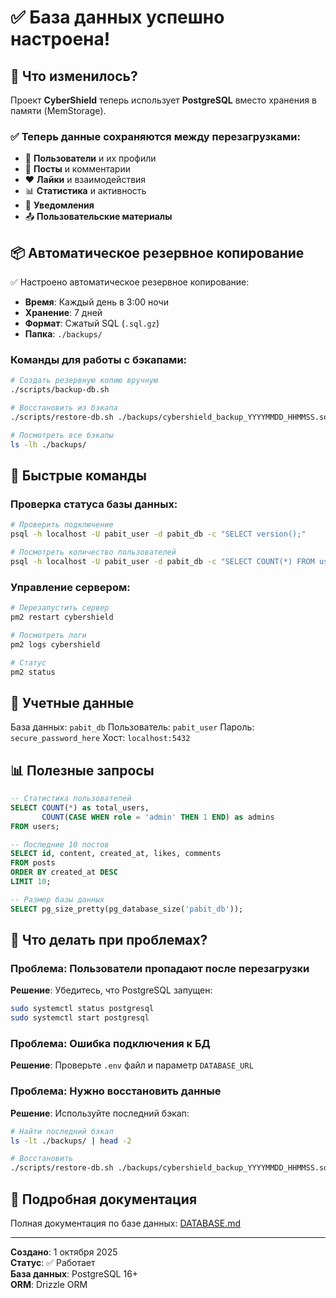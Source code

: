 # ✅ База данных успешно настроена!

## 🎉 Что изменилось?

Проект **CyberShield** теперь использует **PostgreSQL** вместо хранения в памяти (MemStorage). 

### ✅ Теперь данные сохраняются между перезагрузками:
- 👤 **Пользователи** и их профили
- 📝 **Посты** и комментарии  
- ❤️ **Лайки** и взаимодействия
- 📊 **Статистика** и активность
- 🔔 **Уведомления**
- 📤 **Пользовательские материалы**

## 📦 Автоматическое резервное копирование

✅ Настроено автоматическое резервное копирование:
- **Время**: Каждый день в 3:00 ночи
- **Хранение**: 7 дней
- **Формат**: Сжатый SQL (`.sql.gz`)
- **Папка**: `./backups/`

### Команды для работы с бэкапами:

```bash
# Создать резервную копию вручную
./scripts/backup-db.sh

# Восстановить из бэкапа
./scripts/restore-db.sh ./backups/cybershield_backup_YYYYMMDD_HHMMSS.sql.gz

# Посмотреть все бэкапы
ls -lh ./backups/
```

## 🔧 Быстрые команды

### Проверка статуса базы данных:
```bash
# Проверить подключение
psql -h localhost -U pabit_user -d pabit_db -c "SELECT version();"

# Посмотреть количество пользователей
psql -h localhost -U pabit_user -d pabit_db -c "SELECT COUNT(*) FROM users;"
```

### Управление сервером:
```bash
# Перезапустить сервер
pm2 restart cybershield

# Посмотреть логи
pm2 logs cybershield

# Статус
pm2 status
```

## 🔐 Учетные данные

База данных: `pabit_db`
Пользователь: `pabit_user`
Пароль: `secure_password_here`
Хост: `localhost:5432`

## 📊 Полезные запросы

```sql
-- Статистика пользователей
SELECT COUNT(*) as total_users, 
       COUNT(CASE WHEN role = 'admin' THEN 1 END) as admins
FROM users;

-- Последние 10 постов
SELECT id, content, created_at, likes, comments 
FROM posts 
ORDER BY created_at DESC 
LIMIT 10;

-- Размер базы данных
SELECT pg_size_pretty(pg_database_size('pabit_db'));
```

## 🚨 Что делать при проблемах?

### Проблема: Пользователи пропадают после перезагрузки
**Решение**: Убедитесь, что PostgreSQL запущен:
```bash
sudo systemctl status postgresql
sudo systemctl start postgresql
```

### Проблема: Ошибка подключения к БД
**Решение**: Проверьте `.env` файл и параметр `DATABASE_URL`

### Проблема: Нужно восстановить данные
**Решение**: Используйте последний бэкап:
```bash
# Найти последний бэкап
ls -lt ./backups/ | head -2

# Восстановить
./scripts/restore-db.sh ./backups/cybershield_backup_YYYYMMDD_HHMMSS.sql.gz
```

## 📖 Подробная документация

Полная документация по базе данных: [DATABASE.md](./DATABASE.md)

---

**Создано**: 1 октября 2025  
**Статус**: ✅ Работает  
**База данных**: PostgreSQL 16+  
**ORM**: Drizzle ORM



